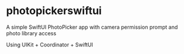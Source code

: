 # photopickerswiftui
A simple SwiftUI PhotoPicker app with camera permission prompt and photo library access

Using UIKit + Coordinator + SwiftUI
